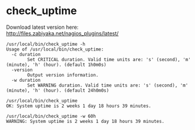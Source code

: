 # check_uptime

Download latest version here: http://files.zabiyaka.net/nagios_plugins/latest/

```
/usr/local/bin/check_uptime -h
Usage of /usr/local/bin/check_uptime:
  -c duration
    	Set CRITICAL duration. Valid time units are: 's' (second), 'm' (minute), 'h' (hour). (default 1h0m0s)
  -version
    	Output version information.
  -w duration
    	Set WARNING duration. Valid time units are: 's' (second), 'm' (minute), 'h' (hour). (default 24h0m0s)
```

```
/usr/local/bin/check_uptime 
OK: System uptime is 2 weeks 1 day 18 hours 39 minutes.
```


```
/usr/local/bin/check_uptime -w 60h
WARNING: System uptime is 2 weeks 1 day 18 hours 39 minutes.
```

